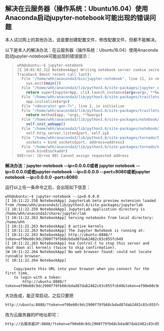 ## **解决在云服务器（操作系统：Ubuntu16.04）使用Anaconda启动jupyter-notebook可能出现的错误问题**

本人试过网上的其他办法，说是要创建配置文件，修改配置文件，但都不能解决。

以下是本人的解决办法：在云服务器（操作系统：Ubuntu16.04）使用Anaconda启动jupyter-notebook可能出现的错误提示：

> ```bash
> whh@ubuntu:~$ jupyter-notebook 
> [I 10:01:02.312 NotebookApp] Writing notebook server cookie secret to /run/user/1000/jupyter/notebook_cookie_secret
> Traceback (most recent call last):
>   File "/home/whh/anaconda3/bin/jupyter-notebook", line 11, in <module>
>     sys.exit(main())
>   File "/home/whh/anaconda3/lib/python3.6/site-packages/jupyter_core/application.py", line 266, in launch_instance
>     return super(JupyterApp, cls).launch_instance(argv=argv, **kwargs)
>   File "/home/whh/anaconda3/lib/python3.6/site-packages/traitlets/config/application.py", line 657, in launch_instance
>     app.initialize(argv)
>   File "<decorator-gen-7>", line 2, in initialize
>   File "/home/whh/anaconda3/lib/python3.6/site-packages/traitlets/config/application.py", line 87, in catch_config_error
>     return method(app, *args, **kwargs)
>   File "/home/whh/anaconda3/lib/python3.6/site-packages/notebook/notebookapp.py", line 1537, in initialize
>     self.init_webapp()
>   File "/home/whh/anaconda3/lib/python3.6/site-packages/notebook/notebookapp.py", line 1321, in init_webapp
>     self.http_server.listen(port, self.ip)
>   File "/home/whh/anaconda3/lib/python3.6/site-packages/tornado/tcpserver.py", line 144, in listen
>     sockets = bind_sockets(port, address=address)
>   File "/home/whh/anaconda3/lib/python3.6/site-packages/tornado/netutil.py", line 163, in bind_sockets
>     sock.bind(sockaddr)
> OSError: [Errno 99] Cannot assign requested address
> ```

**解决办法：jupyter-notebook --ip=0.0.0.0或者 jupyter notebook --ip=0.0.0.0或者jupyter-notebook --ip=0.0.0.0 --port=8080或者jupyter notebook --ip=0.0.0.0 -port=8080**

运行以上任一条命令之后，会出现如下信息：

```
whh@ubuntu:~$ jupyter-notebook --ip=0.0.0.0
[I 10:11:22.258 NotebookApp] JupyterLab beta preview extension loaded from /home/whh/anaconda3/lib/python3.6/site-packages/jupyterlab
[I 10:11:22.259 NotebookApp] JupyterLab application directory is /home/whh/anaconda3/share/jupyter/lab
[I 10:11:22.263 NotebookApp] Serving notebooks from local directory: /home/whh
[I 10:11:22.263 NotebookApp] 0 active kernels
[I 10:11:22.263 NotebookApp] The Jupyter Notebook is running at:
[I 10:11:22.263 NotebookApp] http://ubuntu:8888/?token=ef90e60c9dc2900f79fb68cbdad87dab2482c83c055fc649
[I 10:11:22.263 NotebookApp] Use Control-C to stop this server and shut down all kernels (twice to skip confirmation).
[W 10:11:22.264 NotebookApp] No web browser found: could not locate runnable browser.
[C 10:11:22.264 NotebookApp] 
    
    Copy/paste this URL into your browser when you connect for the first time,
    to login with a token:
        http://ubuntu:8888/?token=ef90e60c9dc2900f79fb68cbdad87dab2482c83c055fc649&token=ef90e60c9dc2900f79fb68cbdad87dab2482c83c055fc649
```

大功告成，能正常启动，之后只要把

```bash
http://ubuntu:8888/?token=ef90e60c9dc2900f79fb68cbdad87dab2482c83c055fc649&token=ef90e60c9dc2900f79fb68cbdad87dab2482c83c055fc649
```

改为云服务器的IP地址即可：

```bash
http://云服务器IP:8888/?token=ef90e60c9dc2900f79fb68cbdad87dab2482c83c055fc649&token=ef90e60c9dc2900f79fb68cbdad87dab2482c83c055fc649
```

